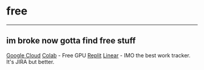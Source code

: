 # free
------
im broke now gotta find free stuff
------
[Google Cloud](https://cloud.google.com/free/docs/free-cloud-features#free-tier-usage-limits)
[Colab](https://colab.research.google.com/) - Free GPU
[Replit](https://replit.com/)
[Linear](https://linear.app/) - IMO the best work tracker. It's JIRA but better.
